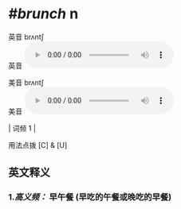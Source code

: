 # ***\#brunch*** n
英音 brʌntʃ  
英音
<audio src="./media/brunch-B.aac" controls="controls"></audio>

美音 brʌntʃ  
美音
<audio src="./media/brunch.aac" controls="controls"></audio>



| 词频 1 |  

用法点拨  [C] & [U]

英文释义
---
### 1.*高义频：* **早午餐 (早吃的午餐或晚吃的早餐)**  


